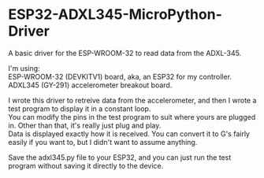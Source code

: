 # ESP32-ADXL345-MicroPython-Driver
A basic driver for the ESP-WROOM-32 to read data from the ADXL-345.

I'm using:  
ESP-WROOM-32 (DEVKITV1) board, aka, an ESP32 for my controller.  
ADXL345 (GY-291) accelerometer breakout board.  

I wrote this driver to retreive data from the accelerometer, and then I wrote a test program to display it in a constant loop.  
You can modify the pins in the test program to suit where yours are plugged in. Other than that, it's really just plug and play.  
Data is displayed exactly how it is received. You can convert it to G's fairly easily if you want to, but I didn't want to assume anything.

Save the adxl345.py file to your ESP32, and you can just run the test program without saving it directly to the device.

